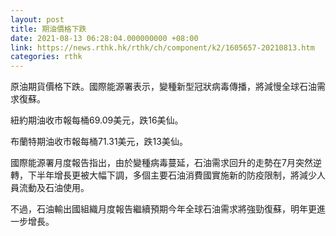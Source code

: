 ```yaml
---
layout: post
title: 期油價格下跌
date: 2021-08-13 06:28:04.000000000 +08:00
link: https://news.rthk.hk/rthk/ch/component/k2/1605657-20210813.htm
categories: rthk
---
```


原油期貨價格下跌。國際能源署表示，變種新型冠狀病毒傳播，將減慢全球石油需求復蘇。

紐約期油收市報每桶69.09美元，跌16美仙。

布蘭特期油收市報每桶71.31美元，跌13美仙。

國際能源署月度報告指出，由於變種病毒蔓延，石油需求回升的走勢在7月突然逆轉，下半年增長更被大幅下調，多個主要石油消費國實施新的防疫限制，將減少人員流動及石油使用。

不過，石油輸出國組織月度報告繼續預期今年全球石油需求將強勁復蘇，明年更進一步增長。
